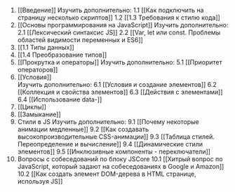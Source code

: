 1. [[Введение]]
	Изучить дополнительно:
	1.1 [[Как подключить на страницу несколько скриптов]]
	1.2 [[1.3 Требования к стилю кода]]
2.  [[Основы программирования на JavaScript]]
	Изучить дополнительно: 
	2.1 [[Лексический синтаксис JS]]
	2.2 [[Var, let или const. Проблемы областей видимости переменных и ES6]]
3.  [[1.1 Типы данных]]
4.  [[1.4 Преобразование типов]]
5.  [[Прокрутка и операторы]]
	Изучить дополнительно: 
	5.1 [[Приоритет операторов]]
6. [[Условия]]  
	Изучить дополнительно: 
	6.1 [[Условия и создание элементов]]
	6.2 [[Коллекция и свойства элементов]]
	6.3 [[Действия с элементами]]
	6.4 [[Использование data-]]
7. [[Циклы]]
8. [[Замыкание]]
9. Стили в JS
	Изучить дополнительно: 
	9.1 [[Почему некоторые анимации медленные]]
	9.2 [[Как создавать высокопроизводительные CSS-анимации]]
	9.3 [[Таблица стилей. Переопределение и вычисление]]
	9.4 [[Динамические стили элементов]]
	9.5 [[Инклюзивные компоненты - переключатели]]
10. Вопросы с собеседований по блоку JSCore
	10.1 [[Хитрый вопрос по JavaScript, который задают на собеседованиях в Google и Amazon]]
	10.2 [[Как создать элемент DOM-дерева в HTML странице, используя JS]]